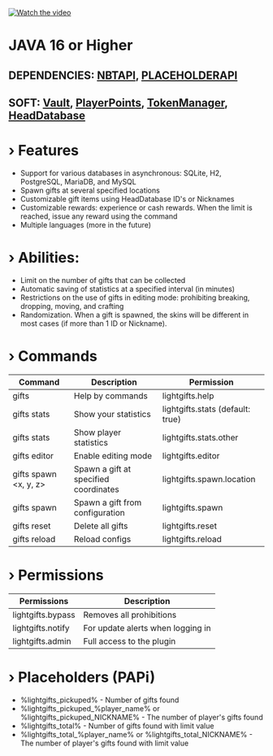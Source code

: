 [![Watch the video](https://img.youtube.com/vi/1zbs7K46cpg/maxresdefault.jpg)](https://youtu.be/1zbs7K46cpg)
# JAVA 16 or Higher
## DEPENDENCIES: [NBTAPI](https://github.com/tr7zw/Item-NBT-API/releases), [PLACEHOLDERAPI](https://github.com/PlaceholderAPI/PlaceholderAPI/releases)
## SOFT: [Vault](https://github.com/MilkBowl/Vault/releases), [PlayerPoints](https://www.spigotmc.org/resources/80745/), [TokenManager](https://github.com/Realizedd/TokenManager/releases), [HeadDatabase](https://www.spigotmc.org/resources/14280/)
# › Features
- Support for various databases in asynchronous: SQLite, H2, PostgreSQL, MariaDB, and MySQL
- Spawn gifts at several specified locations
- Customizable gift items using HeadDatabase ID's or Nicknames
- Customizable rewards: experience or cash rewards. When the limit is reached, issue any reward using the command
- Multiple languages (more in the future)

# › Abilities:
- Limit on the number of gifts that can be collected
- Automatic saving of statistics at a specified interval (in minutes)
- Restrictions on the use of gifts in editing mode: prohibiting breaking, dropping, moving, and crafting
- Randomization. When a gift is spawned, the skins will be different in most cases (if more than 1 ID or Nickname).

# › Commands
| Command | Description | Permission |
| --- | --- | --- |
| gifts | Help by commands | lightgifts.help
| gifts stats | Show your statistics | lightgifts.stats (default: true)
| gifts stats <player> | Show player statistics | lightgifts.stats.other
| gifts editor | Enable editing mode | lightgifts.editor
| gifts spawn <x, y, z> | Spawn a gift at specified coordinates | lightgifts.spawn.location
| gifts spawn | Spawn a gift from configuration | lightgifts.spawn
| gifts reset <gifts or statistics> | Delete all gifts | lightgifts.reset
| gifts reload | Reload configs | lightgifts.reload
  
# › Permissions
| Permissions | Description
| --- | --- |
| lightgifts.bypass | Removes all prohibitions
| lightgifts.notify | For update alerts when logging in
| lightgifts.admin | Full access to the plugin
  
# › Placeholders (PAPi)
- %lightgifts_pickuped% - Number of gifts found
- %lightgifts_pickuped_%player_name% or %lightgifts_pickuped_NICKNAME% - The number of player's gifts found
- %lightgifts_total% - Number of gifts found with limit value
- %lightgifts_total_%player_name% or %lightgifts_total_NICKNAME% - The number of player's gifts found with limit value
